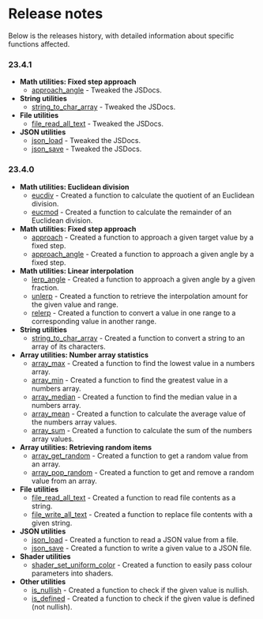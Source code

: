 # Release notes
Below is the releases history, with detailed information about specific functions affected.

### 23.4.1

- **Math utilities: Fixed step approach**
    - [approach_angle](Functions/approach_angle.md) - Tweaked the JSDocs.
- **String utilities**
    - [string_to_char_array](Functions/string_to_char_array.md) - Tweaked the JSDocs.
- **File utilities**
    - [file_read_all_text](Functions/file_read_all_text.md) - Tweaked the JSDocs.
- **JSON utilities**
    - [json_load](Functions/json_load.md) - Tweaked the JSDocs.
    - [json_save](Functions/json_save.md) - Tweaked the JSDocs.

### 23.4.0

- **Math utilities: Euclidean division**
    - [eucdiv](Functions/eucdiv.md) - Created a function to calculate the quotient of an Euclidean division.
    - [eucmod](Functions/eucmod.md) - Created a function to calculate the remainder of an Euclidean division.
- **Math utilities: Fixed step approach**
    - [approach](Functions/approach.md) - Created a function to approach a given target value by a fixed step.
    - [approach_angle](Functions/approach_angle.md) - Created a function to approach a given angle by a fixed step.
- **Math utilities: Linear interpolation**
    - [lerp_angle](Functions/lerp_angle.md) - Created a function to approach a given angle by a given fraction.
    - [unlerp](Functions/unlerp.md) - Created a function to retrieve the interpolation amount for the given value and range.
    - [relerp](Functions/relerp.md) - Created a function to convert a value in one range to a corresponding value in another range.
- **String utilities**
    - [string_to_char_array](Functions/string_to_char_array.md) - Created a function to convert a string to an array of its characters.
- **Array utilities: Number array statistics**
    - [array_max](Functions/array_max.md) - Created a function to find the lowest value in a numbers array.
    - [array_min](Functions/array_min.md) - Created a function to find the greatest value in a numbers array.
    - [array_median](Functions/array_median.md) - Created a function to find the median value in a numbers array.
    - [array_mean](Functions/array_mean.md) - Created a function to calculate the average value of the numbers array values.
    - [array_sum](Functions/array_sum.md) - Created a function to calculate the sum of the numbers array values.
- **Array utilities: Retrieving random items**
    - [array_get_random](Functions/array_get_random.md) - Created a function to get a random value from an array.
    - [array_pop_random](Functions/array_pop_random.md) - Created a function to get and remove a random value from an array.
- **File utilities**
    - [file_read_all_text](Functions/file_read_all_text.md) - Created a function to read file contents as a string.
    - [file_write_all_text](Functions/file_write_all_text.md) - Created a function to replace file contents with a given string.
- **JSON utilities**
    - [json_load](Functions/json_load.md) - Created a function to read a JSON value from a file.
    - [json_save](Functions/json_save.md) - Created a function to write a given value to a JSON file.
- **Shader utilities**
    - [shader_set_uniform_color](Functions/shader_set_uniform_color.md) - Created a function to easily pass colour parameters into shaders.
- **Other utilities**
    - [is_nullish](Functions/is_nullish.md) - Created a function to check if the given value is nullish.
    - [is_defined](Functions/is_defined.md) - Created a function to check if the given value is defined (not nullish).
